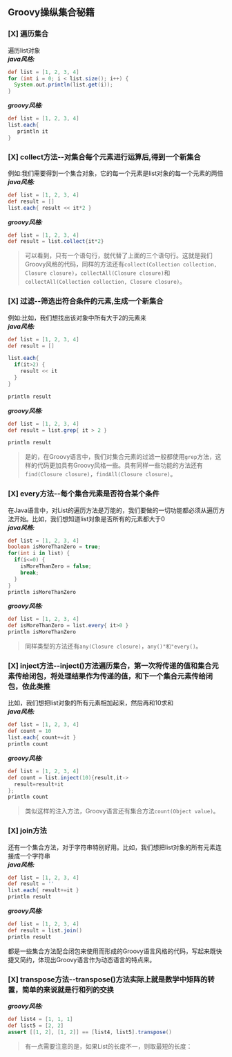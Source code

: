 ## Groovy操纵集合秘籍

### [X] 遍历集合
遍历list对象  
***java风格:***
```groovy
def list = [1, 2, 3, 4]
for (int i = 0; i < list.size(); i++) {
  System.out.println(list.get(i));
}
```
***groovy风格:***
```groovy
def list = [1, 2, 3, 4]
list.each{
   println it
}
```

### [X] collect方法--对集合每个元素进行运算后,得到一个新集合
例如:我们需要得到一个集合对象，它的每一个元素是list对象的每一个元素的两倍  
***java风格:***
```groovy
def list = [1, 2, 3, 4]
def result = []
list.each{ result << it*2 }
```
***groovy风格:***
```groovy
def list = [1, 2, 3, 4]
def result = list.collect{it*2}
```
> 可以看到，只有一个语句行，就代替了上面的三个语句行。这就是我们Groovy风格的代码，同样的方法还有`collect(Collection collection, Closure closure)`，`collectAll(Closure closure)`和`collectAll(Collection collection, Closure closure)`。  

### [X] 过滤--筛选出符合条件的元素,生成一个新集合
例如:比如，我们想找出该对象中所有大于2的元素来  
***java风格:***
```groovy
def list = [1, 2, 3, 4]
def result = []

list.each{
  if(it>2) {
    result << it
  }
}

println result
```  
***groovy风格:***
```groovy
def list = [1, 2, 3, 4]
def result = list.grep{ it > 2 }

println result
```  
> 是的，在Groovy语言中，我们对集合元素的过滤一般都使用`grep`方法，这样的代码更加具有Groovy风格一些。具有同样一些功能的方法还有`find(Closure closure)`，`findAll(Closure closure)`。  

### [X] every方法--每个集合元素是否符合某个条件
在Java语言中，对List的遍历方法是万能的，我们要做的一切功能都必须从遍历方法开始。比如，我们想知道list对象是否所有的元素都大于0  
***java风格:***
```groovy
def list = [1, 2, 3, 4]
boolean isMoreThanZero = true;
for(int i in list) {
  if(i<=0) {
    isMoreThanZero = false;
    break;
  }
}
println isMoreThanZero
```  
***groovy风格:***
```groovy
def list = [1, 2, 3, 4]
def isMoreThanZero = list.every{ it>0 }
println isMoreThanZero
```  
> 同样类型的方法还有`any(Closure closure)`，`any()"和"every()`。

### [X] inject方法--inject()方法遍历集合，第一次将传递的值和集合元素传给闭包，将处理结果作为传递的值，和下一个集合元素传给闭包，依此类推
比如，我们想把list对象的所有元素相加起来，然后再和10求和  
***java风格:***
```groovy
def list = [1, 2, 3, 4]
def count = 10
list.each{ count+=it }
println count
```  
***groovy风格:***
```groovy
def list = [1, 2, 3, 4]
def count = list.inject(10){result,it->
  result=result+it
};
println count
```  
> 类似这样的注入方法，Groovy语言还有集合方法`count(Object value)`。  

### [X] join方法
还有一个集合方法，对于字符串特别好用。比如，我们想把list对象的所有元素连接成一个字符串  
***java风格:***
```groovy
def list = [1, 2, 3, 4]
def result = ''
list.each{ result+=it }
println result
```  
***groovy风格:***
```groovy
def list = [1, 2, 3, 4]
def result = list.join()
println result
```  
  
都是一些集合方法配合闭包来使用而形成的Groovy语言风格的代码，写起来既快捷又简约，体现出Groovy语言作为动态语言的特点来。  

### [X] transpose方法--transpose()方法实际上就是数学中矩阵的转置，简单的来说就是行和列的交换
***groovy风格:***
```groovy
def list4 = [1, 1, 1]  
def list5 = [2, 2]  
assert [[1, 2], [1, 2]] == [list4, list5].transpose()  
```  
> 有一点需要注意的是，如果List的长度不一，则取最短的长度： 
